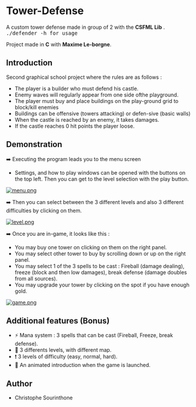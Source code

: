 # Tower-Defense
A custom tower defense made in group of 2 with the __CSFML Lib__ .<br />
<kbd>./defender -h for usage <kdb /> <br />

Project made in __C__ with __Maxime Le-borgne__.

## Introduction
Second graphical school project where the rules are as follows :
  * The player is a builder who must defend his castle.<br />
  * Enemy waves will regularly appear from one side ofthe playground.<br />
  * The player must buy and place buildings on the play-ground grid to block/kill enemies<br />
  * Buildings can be offensive (towers attacking) or defen-sive (basic walls)<br />
  * When the castle is reached by an enemy, it takes damages.<br />
  * If the castle reaches 0 hit points the player loose.<br />

## Demonstration
:arrow_right: Executing the program leads you to the menu screen
 * Settings, and how to play windows can be opened with the buttons on the top left. Then you can get to the level selection with the play button.
  
[![menu.png](https://imgur.com/D1vQC9x.png)](https://imgur.com/D1vQC9x.png)

:arrow_right: Then you can select between the 3 different levels and also 3 different difficulties by clicking on them.

[![level.png](https://imgur.com/fi7dLvd.png)](https://imgur.com/fi7dLvd.png)

:arrow_right: Once you are in-game, it looks like this :
 * You may buy one tower on clicking on them on the right panel.
 * You may select other tower to buy by scrolling down or up on the right panel.
 * You may select 1 of the 3 spells to be cast : Fireball (damage dealing), freeze (block and then low damages), break defense (damage doubles from all sources).
 * You may upgrade your tower by clicking on the spot if you have enough gold.

[![game.png](https://imgur.com/6ojdzIy.png)](https://imgur.com/6ojdzIy.png)

## Additional features (Bonus)
 
 * :zap: Mana system : 3 spells that can be cast (Fireball, Freeze, break defense). 
 * :house_with_garden: 3 differents levels, with different map.
 *  :heavy_exclamation_mark: 3 levels of difficulty (easy, normal, hard).
 * :stars: An animated introduction when the game is launched.

## Author
 * Christophe Sourinthone
